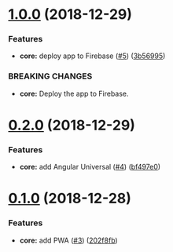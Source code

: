 # [1.0.0](https://github.com/alppix/maxmate-client/compare/0.2.0...1.0.0) (2018-12-29)


### Features

* **core:** deploy app to Firebase ([#5](https://github.com/alppix/maxmate-client/issues/5)) ([3b56995](https://github.com/alppix/maxmate-client/commit/3b56995))


### BREAKING CHANGES

* **core:** Deploy the app to Firebase.

# [0.2.0](https://github.com/alppix/maxmate-client/compare/0.1.0...0.2.0) (2018-12-29)


### Features

* **core:** add Angular Universal ([#4](https://github.com/alppix/maxmate-client/issues/4)) ([bf497e0](https://github.com/alppix/maxmate-client/commit/bf497e0))

# [0.1.0](https://github.com/alppix/maxmate-client/compare/0.0.0...0.1.0) (2018-12-28)


### Features

* **core:** add PWA ([#3](https://github.com/alppix/maxmate-client/issues/3)) ([202f8fb](https://github.com/alppix/maxmate-client/commit/202f8fb))
